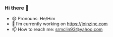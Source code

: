 ### Hi there 👋

- 😄 Pronouns: He/Him
- 🔭 I’m currently working on https://joinzinc.com
- 📫 How to reach me: srmclin93@yahoo.com
